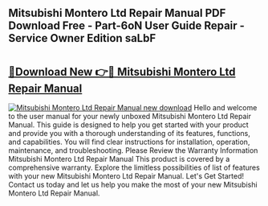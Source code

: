 ## Mitsubishi Montero Ltd Repair Manual PDF Download Free - Part-6oN User Guide Repair - Service Owner Edition saLbF

# <h2><a href="http://bc54488.oget.top/?id=Mitsubishi+Montero+Ltd+Repair+Manual">🔗Download New 👉🔴 Mitsubishi Montero Ltd Repair Manual</a></h2>

[![Mitsubishi Montero Ltd Repair Manual new download](https://i.imgur.com/5g1atiW.png)](http://bc54488.oget.top/?id=Mitsubishi+Montero+Ltd+Repair+Manual)
Hello and welcome to the user manual for your newly unboxed Mitsubishi Montero Ltd Repair Manual. This guide is designed to help you get started with your product and provide you with a thorough understanding of its features, functions, and capabilities. You will find clear instructions for installation, operation, maintenance, and troubleshooting. Please Review the Warranty Information Mitsubishi Montero Ltd Repair Manual This product is covered by a comprehensive warranty. Explore the limitless possibilities of list of features with your new Mitsubishi Montero Ltd Repair Manual. Let's Get Started! Contact us today and let us help you make the most of your new Mitsubishi Montero Ltd Repair Manual.
